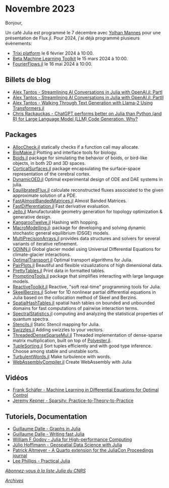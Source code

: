 # Novembre 2023 

Bonjour, 

Un café Julia est programmé le 7 décembre avec [Yolhan Mannes](https://calcul.math.cnrs.fr/cafe-julia-5.html) pour une présentation de Flux.jl. Pour 2024, j'ai déjà programmé plusieurs évènements:

 - [Trixi platform](https://calcul.math.cnrs.fr/cafe-julia-trixi.html) le 6 février 2024 à 10:00.
 - [Beta Machine Learning Toolkit](https://calcul.math.cnrs.fr/cafe-julia-7.html) le 15 mars 2024 à 10:00.
 - [FourierFlows.jl](https://calcul.math.cnrs.fr/cafe-julia-fourierflows.html) le 16 mai 2024 à 10:00.


## Billets de blog

- [Alex Tantos - Streamlining AI Conversations in Julia with OpenAI.jl: PartI](https://juliazoid.com/streamlining-ai-conversations-in-julia-with-openai-jl-parti-5a5807ed86ee)
- [Alex Tantos - Streamlining AI Conversations in Julia with OpenAI.jl: PartII](https://juliazoid.com/streamlining-ai-conversations-in-julia-with-openai-jl-partii-03448b7ae173)
- [Alex Tantos - Walking Through Text Generation with Llama-2 Using Transformers.jl](https://juliazoid.com/walking-through-text-generation-with-llama-2-using-transformers-jl-5735f8dffe9e)
- [Chris Rackauckas - ChatGPT performs better on Julia than Python (and R) for Large Language Model (LLM) Code Generation. Why?](https://www.stochasticlifestyle.com/chatgpt-performs-better-on-julia-than-python-and-r-for-large-language-model-llm-code-generation-why/)

## Packages

- [AllocCheck.jl](https://github.com/JuliaLang/AllocCheck.jl) statically checks if a function call may allocate.
- [BioMakie.jl](https://github.com/BioJulia/BioMakie.jl) Plotting and interface tools for biology.
- [Boids.jl](https://github.com/jeanfdp/Boids.jl) package for simulating the behavior of boids, or bird-like objects, in both 2D and 3D spaces. 
- [CorticalSurfaces.jl](https://github.com/myersm0/CorticalSurfaces.jl) package encapsulating the surface-space representation of the cerebral cortex.
- [DynamicOED.jl](https://github.com/mathopt/DynamicOED.jl) Optimal experimental design of ODE and DAE systems in julia.
- [EquilibratedFlux.jl](https://github.com/aerappa/EquilibratedFlux.jl) calculate reconstructed fluxes associated to the given approximate solution of a PDE.
- [FastAlmostBandedMatrices.jl](https://github.com/avik-pal/FastAlmostBandedMatrices.jl) Almost Banded Matrices.
- [FastDifferentiation.jl](https://github.com/brianguenter/FastDifferentiation.jl) Fast derivative evaluation.
- [Jello.jl](https://github.com/paulxshen/Jello.jl) Manufacturable geometry generation for topology optimization & generative design.
- [KangarooTwelve.jl](https://github.com/tecosaur/KangarooTwelve.jl) Hashing with hopping.
- [MacroModelling.jl](https://github.com/thorek1/MacroModelling.jl): package for developing and solving dynamic stochastic general equilibrium (DSGE) models.
- [MultiPrecisionArrays.jl](https://github.com/ctkelley/MultiPrecisionArrays.jl) provides data structures and solvers for several variants of iterative refinement.
- [ODINN.jl](https://github.com/ODINN-SciML/ODINN.jl) Global glacier model using Universal Differential Equations for climate-glacier interactions.
- [OptimalTransport.jl](https://github.com/JuliaOptimalTransport/OptimalTransport.jl) Optimal transport algorithms for Julia.
- [PairPlots.jl](https://github.com/sefffal/PairPlots.jl) Beautiful and flexible vizualizations of high dimensional data.
- [PrettyTables.jl](https://github.com/ronisbr/PrettyTables.jl) Print data in formatted tables.
- [PromptingTools.jl](https://github.com/svilupp/PromptingTools.jl) package that simplifies interacting with large language models.
- [ReactiveToolkit.jl](https://github.com/narijauskas/ReactiveToolkit.jl) Reactive, "soft real-time" programming tools for Julia.
- [SkeelBerzins.jl](https://github.com/gregoirepourtier/SkeelBerzins.jl) Solver for 1D nonlinear partial differential equations in Julia based on the collocation method of Skeel and Berzins.
- [SpatialHashTables.jl](https://github.com/SteffenPL/SpatialHashTables.jl) spatial hash tables on bounded and unbounded domains for fast computations of pairwise interaction terms. 
- [SpectralStatistics.jl](https://github.com/clozej/SpectralStatistics.jl) computing and analyzing the statistical properties of quantum spectra.
- [Stencils.jl](https://github.com/rafaqz/Stencils.jl) Static Stencil mapping for Julia.
- [Swizzles.jl](https://github.com/serenity4/Swizzles.jl) Adding swizzles to your vectors.
- [ThreadedDenseSparseMul.jl](https://github.com/RomeoV/ThreadedDenseSparseMul.jl)  Threaded implementation of dense-sparse matrix multiplication, built on top of [Polyester.jl](https://github.com/JuliaSIMD/Polyester.jl).
- [TupleSorting.jl](https://gitlab.com/nsajko/TupleSorting.jl) Sort tuples efficiently and with good type inference. Choose among stable and unstable sorts.
- [TurbulentWords.jl](https://github.com/navidcy/TurbulentWords.jl) Make turbulence with words.
- [WebAssemblyCompiler.jl](https://github.com/tshort/WebAssemblyCompiler.jl) Create WebAssembly with Julia

## Vidéos

- [Frank Schäfer - Machine Learning in Differential Equations for Optimal Control ](https://youtu.be/rLx5bCMeLDc?si=icYjdF6ByyWdu4Vt)
- [Jeremy Kepner - Sparsity: Practice-to-Theory-to-Practice](https://youtu.be/9t5wlyqbvmQ?si=M2BmhXg-vW7T80Bw)


## Tutoriels, Documentation

- [Guillaume Dalle - Graphs in Julia](https://gdalle.github.io/JuliaOptimizationDays2023/graphs.html)
- [Guillaume Dalle - Writing fast Julia](https://gdalle.github.io/JuliaOptimizationDays2023/performance.html)
- [William F Godoy - Julia for High-performance Computing](https://github.com/JuliaORNL/TutorialJuliaHPC)
- [Júlio Hoffimann - Geospatial Data Science with Julia](https://juliaearth.github.io/geospatial-data-science-with-julia/)
- [Patrick Altmeyer - A Quarto extension for the JuliaCon Proceedings journal](https://github.com/pat-alt/quarto-juliacon-proceedings)
- [Lee Phillips - Practical Julia](https://nostarch.com/practical-julia)



[*Abonnez-vous à la liste Julia du CNRS*](https://listes.services.cnrs.fr/wws/subscribe/julia)

[*Archives*](https://pnavaro.github.io/NouvellesJulia)
